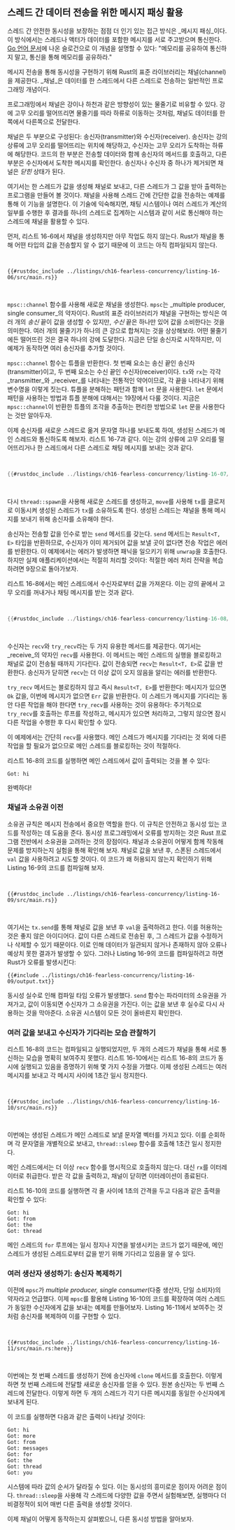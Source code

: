 ## 스레드 간 데이터 전송을 위한 메시지 패싱 활용

스레드 간 안전한 동시성을 보장하는 점점 더 인기 있는 접근 방식은 _메시지 패싱_이다. 이 방식에서는 스레드나 액터가 데이터를 포함한 메시지를 서로 주고받으며 통신한다. [Go 언어 문서](https://golang.org/doc/effective_go.html#concurrency)에 나온 슬로건으로 이 개념을 설명할 수 있다: "메모리를 공유하여 통신하지 말고, 통신을 통해 메모리를 공유하라."

메시지 전송을 통해 동시성을 구현하기 위해 Rust의 표준 라이브러리는 채널(channel)을 제공한다. _채널_은 데이터를 한 스레드에서 다른 스레드로 전송하는 일반적인 프로그래밍 개념이다.

프로그래밍에서 채널은 강이나 하천과 같은 방향성이 있는 물줄기로 비유할 수 있다. 강에 고무 오리를 떨어뜨리면 물줄기를 따라 하류로 이동하는 것처럼, 채널도 데이터를 한쪽에서 다른쪽으로 전달한다.

채널은 두 부분으로 구성된다: 송신자(transmitter)와 수신자(receiver). 송신자는 강의 상류에 고무 오리를 떨어뜨리는 위치에 해당하고, 수신자는 고무 오리가 도착하는 하류에 해당한다. 코드의 한 부분은 전송할 데이터와 함께 송신자의 메서드를 호출하고, 다른 부분은 수신자에서 도착한 메시지를 확인한다. 송신자나 수신자 중 하나가 제거되면 채널은 _닫힌_ 상태가 된다.

여기서는 한 스레드가 값을 생성해 채널로 보내고, 다른 스레드가 그 값을 받아 출력하는 프로그램을 만들어 볼 것이다. 채널을 사용해 스레드 간에 간단한 값을 전송하는 예제를 통해 이 기능을 설명한다. 이 기술에 익숙해지면, 채팅 시스템이나 여러 스레드가 계산의 일부를 수행한 후 결과를 하나의 스레드로 집계하는 시스템과 같이 서로 통신해야 하는 스레드에 채널을 활용할 수 있다.

먼저, 리스트 16-6에서 채널을 생성하지만 아무 작업도 하지 않는다. Rust가 채널을 통해 어떤 타입의 값을 전송할지 알 수 없기 때문에 이 코드는 아직 컴파일되지 않는다.

<Listing number="16-6" file-name="src/main.rs" caption="채널 생성 및 `tx`와 `rx`에 두 부분 할당">

```rust,ignore,does_not_compile
{{#rustdoc_include ../listings/ch16-fearless-concurrency/listing-16-06/src/main.rs}}
```

</Listing>

`mpsc::channel` 함수를 사용해 새로운 채널을 생성한다. `mpsc`는 _multiple producer, single consumer_의 약자이다. Rust의 표준 라이브러리가 채널을 구현하는 방식은 여러 개의 _송신_ 끝이 값을 생성할 수 있지만, _수신_ 끝은 하나만 있어 값을 소비한다는 것을 의미한다. 여러 개의 물줄기가 하나의 큰 강으로 합쳐지는 것을 상상해보라. 어떤 물줄기에든 떨어뜨린 것은 결국 하나의 강에 도달한다. 지금은 단일 송신자로 시작하지만, 이 예제가 동작하면 여러 송신자를 추가할 것이다.

`mpsc::channel` 함수는 튜플을 반환한다. 첫 번째 요소는 송신 끝인 송신자(transmitter)이고, 두 번째 요소는 수신 끝인 수신자(receiver)이다. `tx`와 `rx`는 각각 _transmitter_와 _receiver_를 나타내는 전통적인 약어이므로, 각 끝을 나타내기 위해 변수명을 이렇게 짓는다. 튜플을 분해하는 패턴과 함께 `let` 문을 사용한다. `let` 문에서 패턴을 사용하는 방법과 튜플 분해에 대해서는 19장에서 다룰 것이다. 지금은 `mpsc::channel`이 반환한 튜플의 조각을 추출하는 편리한 방법으로 `let` 문을 사용한다는 것만 알아두자.

이제 송신자를 새로운 스레드로 옮겨 문자열 하나를 보내도록 하여, 생성된 스레드가 메인 스레드와 통신하도록 해보자. 리스트 16-7과 같다. 이는 강의 상류에 고무 오리를 떨어뜨리거나 한 스레드에서 다른 스레드로 채팅 메시지를 보내는 것과 같다.

<Listing number="16-7" file-name="src/main.rs" caption='`tx`를 생성된 스레드로 옮기고 `"hi"` 보내기'>

```rust
{{#rustdoc_include ../listings/ch16-fearless-concurrency/listing-16-07/src/main.rs}}
```

</Listing>

다시 `thread::spawn`을 사용해 새로운 스레드를 생성하고, `move`를 사용해 `tx`를 클로저로 이동시켜 생성된 스레드가 `tx`를 소유하도록 한다. 생성된 스레드는 채널을 통해 메시지를 보내기 위해 송신자를 소유해야 한다.

송신자는 전송할 값을 인수로 받는 `send` 메서드를 갖는다. `send` 메서드는 `Result<T, E>` 타입을 반환하므로, 수신자가 이미 제거되어 값을 보낼 곳이 없다면 전송 작업은 에러를 반환한다. 이 예제에서는 에러가 발생하면 패닉을 일으키기 위해 `unwrap`을 호출한다. 하지만 실제 애플리케이션에서는 적절히 처리할 것이다: 적절한 에러 처리 전략을 복습하려면 9장으로 돌아가보자.

리스트 16-8에서는 메인 스레드에서 수신자로부터 값을 가져온다. 이는 강의 끝에서 고무 오리를 꺼내거나 채팅 메시지를 받는 것과 같다.

<Listing number="16-8" file-name="src/main.rs" caption='메인 스레드에서 `"hi"` 값을 받아 출력하기'>

```rust
{{#rustdoc_include ../listings/ch16-fearless-concurrency/listing-16-08/src/main.rs}}
```

</Listing>

수신자는 `recv`와 `try_recv`라는 두 가지 유용한 메서드를 제공한다. 여기서는 _receive_의 약자인 `recv`를 사용한다. 이 메서드는 메인 스레드의 실행을 블로킹하고 채널로 값이 전송될 때까지 기다린다. 값이 전송되면 `recv`는 `Result<T, E>`로 값을 반환한다. 송신자가 닫히면 `recv`는 더 이상 값이 오지 않음을 알리는 에러를 반환한다.

`try_recv` 메서드는 블로킹하지 않고 즉시 `Result<T, E>`를 반환한다: 메시지가 있으면 `Ok` 값을, 이번에 메시지가 없으면 `Err` 값을 반환한다. 이 스레드가 메시지를 기다리는 동안 다른 작업을 해야 한다면 `try_recv`를 사용하는 것이 유용하다: 주기적으로 `try_recv`를 호출하는 루프를 작성하고, 메시지가 있으면 처리하고, 그렇지 않으면 잠시 다른 작업을 수행한 후 다시 확인할 수 있다.

이 예제에서는 간단히 `recv`를 사용했다. 메인 스레드가 메시지를 기다리는 것 외에 다른 작업을 할 필요가 없으므로 메인 스레드를 블로킹하는 것이 적절하다.

리스트 16-8의 코드를 실행하면 메인 스레드에서 값이 출력되는 것을 볼 수 있다:

```text
Got: hi
```

완벽하다!


### 채널과 소유권 이전

소유권 규칙은 메시지 전송에서 중요한 역할을 한다. 이 규칙은 안전하고 동시성 있는 코드를 작성하는 데 도움을 준다. 동시성 프로그래밍에서 오류를 방지하는 것은 Rust 프로그램 전반에서 소유권을 고려하는 것의 장점이다. 채널과 소유권이 어떻게 함께 작동해 문제를 방지하는지 실험을 통해 확인해 보자. 채널로 값을 보낸 후, 스폰된 스레드에서 `val` 값을 사용하려고 시도할 것이다. 이 코드가 왜 허용되지 않는지 확인하기 위해 Listing 16-9의 코드를 컴파일해 보자.

<Listing number="16-9" file-name="src/main.rs" caption="채널로 값을 보낸 후 `val`을 사용하려는 시도">

```rust,ignore,does_not_compile
{{#rustdoc_include ../listings/ch16-fearless-concurrency/listing-16-09/src/main.rs}}
```

</Listing>

여기서는 `tx.send`를 통해 채널로 값을 보낸 후 `val`을 출력하려고 한다. 이를 허용하는 것은 좋지 않은 아이디어다. 값이 다른 스레드로 전송된 후, 그 스레드가 값을 수정하거나 삭제할 수 있기 때문이다. 이로 인해 데이터가 일관되지 않거나 존재하지 않아 오류나 예상치 못한 결과가 발생할 수 있다. 그러나 Listing 16-9의 코드를 컴파일하려고 하면 Rust가 오류를 발생시킨다:

```console
{{#include ../listings/ch16-fearless-concurrency/listing-16-09/output.txt}}
```

동시성 실수로 인해 컴파일 타임 오류가 발생했다. `send` 함수는 파라미터의 소유권을 가져가고, 값이 이동되면 수신자가 그 소유권을 가진다. 이는 값을 보낸 후 실수로 다시 사용하는 것을 막아준다. 소유권 시스템이 모든 것이 올바른지 확인한다.


### 여러 값을 보내고 수신자가 기다리는 모습 관찰하기

리스트 16-8의 코드는 컴파일되고 실행되었지만, 두 개의 스레드가 채널을 통해 서로 통신하는 모습을 명확히 보여주지 못했다. 리스트 16-10에서는 리스트 16-8의 코드가 동시에 실행되고 있음을 증명하기 위해 몇 가지 수정을 가했다. 이제 생성된 스레드는 여러 메시지를 보내고 각 메시지 사이에 1초간 일시 정지한다.

<Listing number="16-10" file-name="src/main.rs" caption="여러 메시지를 보내고 각 메시지 사이에 일시 정지하기">

```rust,noplayground
{{#rustdoc_include ../listings/ch16-fearless-concurrency/listing-16-10/src/main.rs}}
```

</Listing>

이번에는 생성된 스레드가 메인 스레드로 보낼 문자열 벡터를 가지고 있다. 이를 순회하며 각 문자열을 개별적으로 보내고, `thread::sleep` 함수를 호출해 1초간 일시 정지한다.

메인 스레드에서는 더 이상 `recv` 함수를 명시적으로 호출하지 않는다. 대신 `rx`를 이터레이터로 취급한다. 받은 각 값을 출력하고, 채널이 닫히면 이터레이션이 종료된다.

리스트 16-10의 코드를 실행하면 각 줄 사이에 1초의 간격을 두고 다음과 같은 출력을 확인할 수 있다:

<!-- 출력을 추출하지 않는 이유는 이 출력의 변화가 컴파일러의 변화보다는 스레드 실행 방식의 차이에 기인할 가능성이 높기 때문 -->

```text
Got: hi
Got: from
Got: the
Got: thread
```

메인 스레드의 `for` 루프에는 일시 정지나 지연을 발생시키는 코드가 없기 때문에, 메인 스레드가 생성된 스레드로부터 값을 받기 위해 기다리고 있음을 알 수 있다.


### 여러 생산자 생성하기: 송신자 복제하기

이전에 `mpsc`가 _multiple producer, single consumer_(다중 생산자, 단일 소비자)의 약자라고 언급했다. 이제 `mpsc`를 활용해 Listing 16-10의 코드를 확장하여 여러 스레드가 동일한 수신자에게 값을 보내는 예제를 만들어보자. Listing 16-11에서 보여주는 것처럼 송신자를 복제하여 이를 구현할 수 있다.

<Listing number="16-11" file-name="src/main.rs" caption="여러 생산자로부터 여러 메시지 보내기">

```rust,noplayground
{{#rustdoc_include ../listings/ch16-fearless-concurrency/listing-16-11/src/main.rs:here}}
```

</Listing>

이번에는 첫 번째 스레드를 생성하기 전에 송신자에 `clone` 메서드를 호출한다. 이렇게 하면 첫 번째 스레드에 전달할 새로운 송신자를 얻을 수 있다. 원본 송신자는 두 번째 스레드에 전달한다. 이렇게 하면 두 개의 스레드가 각기 다른 메시지를 동일한 수신자에게 보내게 된다.

이 코드를 실행하면 다음과 같은 출력이 나타날 것이다:

<!-- 출력을 추출하지 않는 이유는 이 출력의 변경이 중요하지 않기 때문임;
변경은 컴파일러의 변화보다는 스레드가 다르게 실행되었기 때문일 가능성이 높음 -->

```text
Got: hi
Got: more
Got: from
Got: messages
Got: for
Got: the
Got: thread
Got: you
```

시스템에 따라 값의 순서가 달라질 수 있다. 이는 동시성의 흥미로운 점이자 어려운 점이다. `thread::sleep`을 사용해 각 스레드에 다양한 값을 주면서 실험해보면, 실행마다 더 비결정적이 되어 매번 다른 출력을 생성할 것이다.

이제 채널이 어떻게 동작하는지 살펴봤으니, 다른 동시성 방법을 알아보자.


